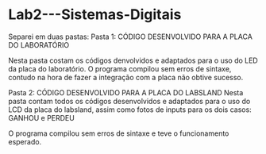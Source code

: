 # Lab2---Sistemas-Digitais

Separei em duas pastas:
Pasta 1: CÓDIGO DESENVOLVIDO PARA A PLACA DO LABORATÓRIO

Nesta pasta costam os códigos denvolvidos e adaptados para o uso do LED da placa do laboratório. 
O programa compilou sem erros de sintaxe, contudo na hora de fazer a integração com a placa não obtive sucesso.


Pasta 2: CÓDIGO DESENVOLVIDO PARA A PLACA DO LABSLAND 
Nesta pasta contam todos os códigos desenvolvidos e adaptados para o uso do LCD da placa do labsland, 
assim como fotos de inputs para os dois casos: GANHOU e PERDEU 
     
O programa compilou sem erros de sintaxe e teve o funcionamento esperado.
